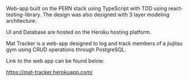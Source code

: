 Web-app built on the PERN stack using TypeScript with TDD using react-testing-library. The design was also designed with 3 layer modeling architecture.

UI and Database are hosted on the Heroku hosting platform. 

Mat Tracker is a web-app designed to log and track members of a jiujitsu gym using CRUD operations through PostgreSQL. 

Link to the web app can be found below:

https://mat-tracker.herokuapp.com/
